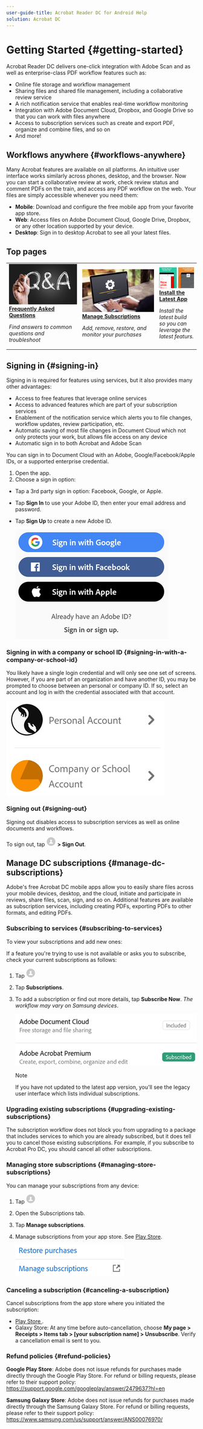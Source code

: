 ```yaml
---
user-guide-title: Acrobat Reader DC for Android Help
solution: Acrobat DC
---
```


# Getting Started {#getting-started}

Acrobat Reader DC delivers one-click integration with  Adobe Scan and as well as enterprise-class PDF workflow features such as: 

* Online file storage and workflow management
* Sharing files and shared file management, including a collaborative review service
* A rich notification service that enables real-time workflow monitoring
* Integration with Adobe Document Cloud, Dropbox, and Google Drive so that you can work with files anywhere
* Access to subscription services such as create and export PDF, organize and combine files, and so on 
* And more!

## Workflows anywhere {#workflows-anywhere}

Many Acrobat features are available on all platforms. An intuitive user interface works similarly across phones, desktop, and the browser. Now you can start a collaborative review at work, check review status and comment PDFs on the train, and access any PDF workflow on the web. Your files are simply accessible whenever you need them: 

* **Mobile**: Download and configure the free mobile app from your favorite app store.
* **Web**: Access files on Adobe Document Cloud, Google Drive, Dropbox, or any other location supported by your device. 
* **Desktop**: Sign in to desktop Acrobat to see all your latest files. 

## Top pages

<table>
<tr>
  <td>
    <a href="faq.md">
      <img alt="FAQ" src="../shared/images/faq.png"/>
    </a>
    <div>
      <a href="faq.md">
    <strong>Frequently Asked Questions</strong>
    </a>
    </div>
    <p>
    <em>Find answers to common questions and troubleshoot</em>
    <p>
  </td>
   <td>
    <a href="managesubscriptions.md">
      <img alt="Manage Subscriptions" src="../shared/images/manage.png" />
    </a>
    <div>
      <a href="managesubscriptions.md">
    <strong>Manage Subscriptions</strong>
    </a>
    </div>
    <p>
    <em>Add, remove, restore, and monitor your purchases</em>
    <p>
  </td>
  <td>
    <a href="https://play.google.com/store/apps/details?id=com.adobe.reader&hl=en_US&gl=US">
       <img alt="upgrade" src="../shared/images/upgrade.png" />
    </a>
    <div>
       <a href="https://play.google.com/store/apps/details?id=com.adobe.reader&hl=en_US&gl=US">
    <strong>Install the Latest App</strong>
    </a>
    </div>
    <p>
    <em>Install the latest build so you can leverage the latest featurs. </em>
    <p>
  </td>
</tr>
</table>

## Signing in {#signing-in}

Signing in is required for features using services, but it also provides many other  advantages: 

* Access to free features that leverage online services
* Access to advanced features which are part of your subscription services
* Enablement of the notification service which alerts you to file changes, workflow updates, review participation, etc. 
* Automatic saving of most file changes in Document Cloud which not only protects your work, but allows file access on any device
* Automatic sign in to both Acrobat and Adobe Scan

You can sign in to Document Cloud with an Adobe, Google/Facebook/Apple IDs, or a supported enterprise credential. 

1. Open the app. 
1. Choose a sign in option: 

* Tap a 3rd party sign in option: Facebook, Google, or Apple.
* Tap **Sign In** to use your Adobe ID, then enter your email address and password.
* Tap **Sign Up** to create a new Adobe ID.

   ![image](./images/signinmain.png)

### Signing in with a company or school ID {#signing-in-with-a-company-or-school-id}

You likely have a single login credential and will only see one set of screens. However, if you are part of an organization and have another ID, you may be prompted to choose between an personal or company ID. If so, select an account and log in with the credential associated with that account. 

   ![image](./images/selectaccount.png)

### Signing out {#signing-out}

Signing out disables access to subscription services as well as online documents and workflows. 

To sign out, tap ![image](./images/profileicon.png) **> Sign Out**.

## Manage DC subscriptions {#manage-dc-subscriptions}

Adobe's free Acrobat DC mobile apps allow you to easily share files across your mobile devices, desktop, and the cloud, initiate and participate in reviews, share files, scan, sign, and so on. Additional features are available as subscription services, including creating PDFs, exporting PDFs to other formats, and editing PDFs.


### Subscribing to services {#subscribing-to-services}

To view your subscriptions and add new ones:

If a feature you're trying to use is not available or asks you to subscribe, check your current subscriptions as follows: 

1. Tap ![image](./images/profileicon.png)
1. Tap **Subscriptions**.
1. To add a subscription or find out more details, tap **Subscribe Now**. *The workflow may vary on Samsung devices*.

   ![image](./images/subscriptionsnew.png)

   >[!NOTE]
   >
   > If you have not updated to the latest app version, you'll see the legacy user interface which lists individual subscriptions. 


### Upgrading existing subscriptions {#upgrading-existing-subscriptions}

The subscription workflow does not block you from upgrading to a package that includes services to which you are already subscribed, but it does tell you to cancel those existing subscriptions. For example, if you subscribe to Acrobat Pro DC, you should cancel all other subscriptions.

### Managing store subscriptions {#managing-store-subscriptions}

You can manage your subscriptions from any device: 

1. Tap ![image](./images/profileicon.png)
1. Open the Subscriptions tab.
1. Tap **Manage subscriptions**.
1. Manage subscriptions from your app store. See [Play Store](https://support.google.com/googleplay/answer/7018481).

   ![image](./images/managesubs.png)

### Canceling a subscription {#canceling-a-subscription}

Cancel subscriptions from the app store where you initiated the subscription: 

* [Play Store ](https://support.google.com/googleplay/answer/7018481?co=GENIE.Platform%3DAndroid&hl=en).
* Galaxy Store: At any time before auto-cancellation, choose **My page > Receipts > Items tab > [your subscription name] > Unsubscribe**. Verify a cancellation email is sent to you.

### Refund policies {#refund-policies}

**Google Play Store**: Adobe does not issue refunds for purchases made directly through the Google Play Store. For refund or billing requests, please refer to their support policy: https://support.google.com/googleplay/answer/2479637?hl=en 

**Samsung Galaxy Store**: Adobe does not issue refunds for purchases made directly through the Samsung Galaxy Store. For refund or billing requests, please refer to their support policy: https://www.samsung.com/us/support/answer/ANS00076970/ 

